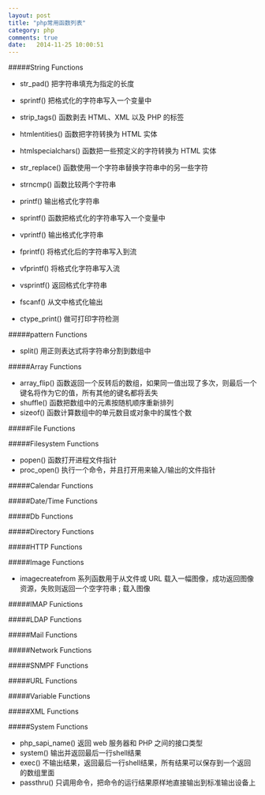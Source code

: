 ```yaml
---
layout: post
title: "php常用函数列表"
category: php
comments: true
date:   2014-11-25 10:00:51
---
```


#####String Functions

- str_pad() 把字符串填充为指定的长度
- sprintf() 把格式化的字符串写入一个变量中
- strip_tags() 函数剥去 HTML、XML 以及 PHP 的标签
- htmlentities() 函数把字符转换为 HTML 实体
- htmlspecialchars() 函数把一些预定义的字符转换为 HTML 实体
- str_replace() 函数使用一个字符串替换字符串中的另一些字符
- strncmp() 函数比较两个字符串

- printf() 输出格式化字符串
- sprintf() 函数把格式化的字符串写入一个变量中
- vprintf() 输出格式化字符串
- fprintf() 将格式化后的字符串写入到流
- vfprintf() 将格式化字符串写入流
- vsprintf() 返回格式化字符串
- fscanf() 从文中格式化输出

- ctype_print() 做可打印字符检测


#####pattern Functions

- split() 用正则表达式将字符串分割到数组中


#####Array Functions

- array_flip() 函数返回一个反转后的数组，如果同一值出现了多次，则最后一个键名将作为它的值，所有其他的键名都将丢失
- shuffle() 函数把数组中的元素按随机顺序重新排列
- sizeof() 函数计算数组中的单元数目或对象中的属性个数


#####File Functions


#####Filesystem Functions

- popen() 函数打开进程文件指针
- proc_open() 执行一个命令，并且打开用来输入/输出的文件指针


#####Calendar Functions


#####Date/Time Functions


#####Db Functions


#####Directory Functions


#####HTTP Functions


#####Image Functions

- imagecreatefrom 系列函数用于从文件或 URL 载入一幅图像，成功返回图像资源，失败则返回一个空字符串 ; 载入图像


#####IMAP Funictions


#####LDAP Functions


#####Mail Functions


#####Network Functions


#####SNMPF Functions


#####URL Functions


#####Variable Functions


#####XML Functions


#####System Functions

- php_sapi_name() 返回 web 服务器和 PHP 之间的接口类型
- system() 输出并返回最后一行shell结果
- exec() 不输出结果，返回最后一行shell结果，所有结果可以保存到一个返回的数组里面
- passthru() 只调用命令，把命令的运行结果原样地直接输出到标准输出设备上

